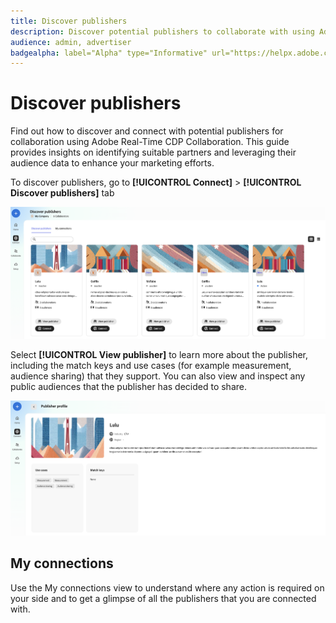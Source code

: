```yaml
---
title: Discover publishers
description: Discover potential publishers to collaborate with using Adobe Real-Time CDP Collaboration
audience: admin, advertiser
badgealpha: label="Alpha" type="Informative" url="https://helpx.adobe.com/legal/product-descriptions/real-time-customer-data-platform-b2b-edition-prime-and-ultimate-packages.html newtab=true"
---
```


# Discover publishers

Find out how to discover and connect with potential publishers for collaboration using Adobe Real-Time CDP Collaboration. This guide provides insights on identifying suitable partners and leveraging their audience data to enhance your marketing efforts.

To discover publishers, go to **[!UICONTROL Connect]** > **[!UICONTROL Discover publishers]** tab

![Discover publishers page](/help/assets/connect/discover-publishers/discover-publishers-overview.png)

Select **[!UICONTROL View publisher]** to learn more about the publisher, including the match keys and use cases (for example measurement, audience sharing) that they support. You can also view and inspect any public audiences that the publisher has decided to share.

![View publisher profile](/help/assets/connect/discover-publishers/view-publisher-profile.png)

## My connections

Use the My connections view to understand where any action is required on your side and to get a glimpse of all the publishers that you are connected with. 

